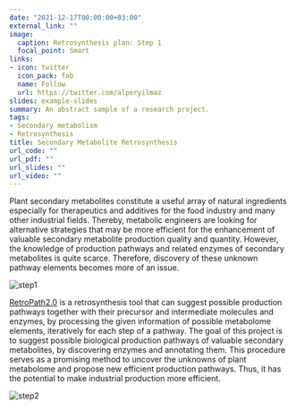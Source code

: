 ```yaml
---
date: "2021-12-17T00:00:00+03:00"
external_link: ""
image:
  caption: Retrosynthesis plan: Step 1
  focal_point: Smart
links:
- icon: twitter
  icon_pack: fab
  name: Follow
  url: https://twitter.com/alperyilmaz
slides: example-slides
summary: An abstract sample of a research project.
tags:
- Secondary metabolism
- Retrosynthesis
title: Secondary Metabolite Retrosynthesis
url_code: ""
url_pdf: ""
url_slides: ""
url_video: ""
---
```


Plant secondary metabolites constitute a useful array of natural ingredients especially for therapeutics and additives for the food industry and many other industrial fields. Thereby, metabolic engineers are looking for alternative strategies that may be more efficient for the enhancement of valuable secondary metabolite production quality and quantity. However, the knowledge of production pathways and related enzymes of secondary metabolites is quite scarce. Therefore, discovery of these unknown pathway elements becomes more of an issue.

![step1](images/step1.png)

[RetroPath2.0](https://doi.org/10.1016/j.ymben.2017.12.002) is a retrosynthesis tool that can suggest possible production pathways together with their precursor and intermediate molecules and enzymes, by processing the given information of possible metabolome elements, iteratively for each step of a pathway. The goal of this project is to suggest possible biological production pathways of valuable secondary metabolites, by discovering enzymes and annotating them. This procedure serves as a promising method to uncover the unknowns of plant metabolome and propose new efficient production pathways. Thus, it has the potential to make industrial production more efficient.

![step2](images/step2.png)

